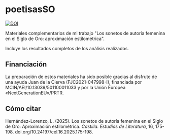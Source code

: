 # poetisasSO
[![DOI](https://zenodo.org/badge/717845665.svg)](https://zenodo.org/doi/10.5281/zenodo.13379685)

Materiales complementarios de mi trabajo "Los sonetos de autoría femenina en el Siglo de Oro: aproximación estilométrica".

Incluye los resultados completos de los análisis realizados.

## Financiación
La preparación de estos materiales ha sido posible gracias al disfrute de una ayuda Juan de la Cierva (FJC2021-047998-I), financiada por MCIN/AEI/10.13039/501100011033 y por la Unión Europea «NextGenerationEU»/PRTR.

## Cómo citar
Hernández-Lorenzo, L. (2025). Los sonetos de autoría femenina en el Siglo de Oro: Aproximación estilométrica. <i>Castilla. Estudios de Literatura</i>, 16, 175-198. doi.org/10.24197/cel.16.2025.175-198.
